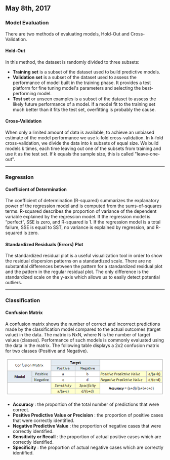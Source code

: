 ## May 8th, 2017

### Model Evaluation
There are two methods of evaluating models, Hold-Out and Cross-Validation.

#### Hold-Out
In this method, the dataset is randomly divided to three subsets:
- **Training set** is a subset of the dataset used to build predictive models.
- **Validation set** is a subset of the dataset used to assess the performance of model built in the training phase. It provides a test platform for fine tuning model's parameters and selecting the best-performing model.
- **Test set** or unseen examples is a subset of the dataset to assess the likely future performance of a model. If a model fit to the training set much better than it fits the test set, overfitting is probably the cause.

#### Cross-Validation
When only a limited amount of data is available, to achieve an unbiased estimate of the model performance we use k-fold cross-validation. In k-fold cross-validation, we divide the data into k subsets of equal size. We build models k times, each time leaving out one of the subsets from training and use it as the test set. If k equals the sample size, this is called "leave-one-out".

---

### Regression
#### Coefficient of Determination
The coefficient of determination (R-squared) summarizes the explanatory power of the regression model and is computed from the sums-of-squares terms. R-squared describes the proportion of variance of the dependent variable explained by the regression model. If the regression model is “perfect”, SSE is zero, and R-squared is 1. If the regression model is a total failure, SSE is equal to SST, no variance is explained by regression, and R-squared is zero.

#### Standardized Residuals (Errors) Plot
The standardized residual plot is a useful visualization tool in order to show the residual dispersion patterns on a standardized scale. There are no substantial differences between the pattern for a standardized residual plot and the pattern in the regular residual plot. The only difference is the standardized scale on the y-axis which allows us to easily detect potential outliers.

---

### Classification
#### Confusion Matrix
A confusion matrix shows the number of correct and incorrect predictions made by the classification model compared to the actual outcomes (target value) in the data. The matrix is NxN, where N is the number of target values (classes). Performance of such models is commonly evaluated using the data in the matrix. The following table displays a 2x2 confusion matrix for two classes (Positive and Negative).

![matrix](../images/confusion_matrix.png)

- **Accuracy** : the proportion of the total number of predictions that were correct.
- **Positive Predictive Value or Precision** : the proportion of positive cases that were correctly identified.
- **Negative Predictive Value** : the proportion of negative cases that were correctly identified.
- **Sensitivity or Recall** : the proportion of actual positive cases which are correctly identified. 
- **Specificity** : the proportion of actual negative cases which are correctly identified. 
